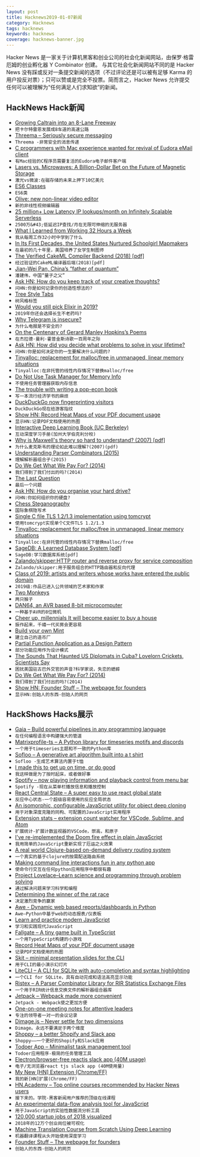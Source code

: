 ```yaml
---
layout: post
title: Hacknews2019-01-07新闻
category: Hacknews
tags: hacknews
keywords: hacknews
coverage: hacknews-banner.jpg
---
```


Hacker News 是一家关于计算机黑客和创业公司的社会化新闻网站，由保罗·格雷厄姆的创业孵化器 Y Combinator 创建。
与其它社会化新闻网站不同的是 Hacker News 没有踩或反对一条提交新闻的选项（不过评论还是可以被有足够 Karma 的用户投反对票）；只可以赞或是完全不投票。简而言之，Hacker News 允许提交任何可以被理解为“任何满足人们求知欲”的新闻。

## HackNews Hack新闻


- [Growing Caltrain into an 8-Lane Freeway](http://caltrain-hsr.blogspot.com/2018/09/growing-caltrain-into-8-lane-freeway.html)
- `把卡尔特雷恩发展成8车道的高速公路`
- [Threema – Seriously secure messaging](https://threema.ch/en)
- `Threema -非常安全的消息传递`
- [C programmers with Mac experience wanted for revival of Eudora eMail client](https://www.reddit.com/r/opensource/comments/ad27vg/help_wanted_c_programmers_with_mac_experience/)
- `有Mac经验的C程序员需要复活的Eudora电子邮件客户端`
- [Lasers vs. Microwaves: A Billion-Dollar Bet on the Future of Magnetic Storage](https://spectrum.ieee.org/computing/hardware/lasers-vs-microwaves-the-billiondollar-bet-on-the-future-of-magnetic-storage)
- `激光vs微波:在磁存储的未来上押下10亿美元`
- [ES6 Classes](https://www.javascriptjanuary.com/blog/es6-classes)
- `ES6类`
- [Olive: new non-linear video editor](http://libregraphicsworld.org/blog/entry/introducing-olive-new-non-linear-video-editor)
- `新的非线性视频编辑器`
- [25 million&#43; Low Latency IP lookups/month on Infinitely Scalable Serverless](http://highscalability.com/blog/2018/4/2/how-ipdata-serves-25m-api-calls-from-10-infinitely-scalable.html?x=new)
- `2500万&#43;低延迟IP查找/月在无限可伸缩的无服务器`
- [What I Learned from Working 32 Hours a Week](https://spin.atomicobject.com/2019/01/04/32-hours-lessons/)
- `我从每周工作32小时中学到了什么`
- [In Its First Decades, the United States Nurtured Schoolgirl Mapmakers](https://www.atlasobscura.com/articles/early-american-schoolgirl-maps)
- `在最初的几十年里，美国培养了女学生制图师`
- [The Verified CakeML Compiler Backend (2018) [pdf]](https://www.cs.cmu.edu/~yongkiat/files/cakeml-jfp.pdf)
- `经过验证的CakeML编译器后端(2018)[pdf]`
- [Jian-Wei Pan, China’s “father of quantum”](https://www.technologyreview.com/s/612596/the-man-turning-china-into-a-quantum-superpower/)
- `潘建伟，中国“量子之父”`
- [Ask HN: How do you keep track of your creative thoughts?](item?id=18837345)
- `问HN:你是如何记录你的创造性想法的?`
- [Tree Style Tabs](https://addons.mozilla.org/en-US/firefox/addon/tree-style-tab/)
- `树风格标签`
- [Would you still pick Elixir in 2019?](https://github.com/dwyl/learn-elixir/issues/102)
- `2019年你还会选择长生不老药吗?`
- [Why Telegram is insecure?](https://gitlab.com/edu4rdshl/blog/blob/master/why-telegram-is-insecure.md)
- `为什么电报是不安全的?`
- [On the Centenary of Gerard Manley Hopkins’s Poems](https://www.poetryfoundation.org/articles/148820/all-things-original-and-strange-5c1a9d2dd5aee)
- `在杰拉德·曼利·霍普金斯诗歌一百周年之际`
- [Ask HN: How did you decide what problems to solve in your lifetime?](item?id=18837334)
- `问HN:你是如何决定你的一生要解决什么问题的?`
- [Tinyalloc: replacement for malloc/free in unmanaged, linear memory situations](https://github.com/thi-ng/tinyalloc#thingtinyalloc)
- `Tinyalloc:在非托管的线性内存情况下替换malloc/free`
- [Do Not Use Task Manager for Memory Info](https://mahdytech.com/2019/01/05/task-manager-memory-info/)
- `不使用任务管理器获取内存信息`
- [The trouble with writing a pop-econ book](https://www.reddit.com/r/badeconomics/comments/7yc8v5/the_fiat_discussion_sticky_come_shoot_the_shit/dugzwu2/)
- `写一本流行经济学书的麻烦`
- [DuckDuckGo now fingerprinting visitors](https://forums.whonix.org/t/duckduckgo-now-fingerprinting-visitors/6497)
- `DuckDuckGo现在给游客指纹`
- [Show HN: Record Heat Maps of your PDF document usage](item?id=18839249)
- `显示HN:记录PDF文档使用的热图`
- [Interactive Deep Learning Book (UC Berkeley)](http://d2l.ai/chapter_introduction/index.html)
- `互动深度学习手册(加州大学伯克利分校)`
- [Why is Maxwell&#39;s theory so hard to understand? (2007) [pdf]](http://www.damtp.cam.ac.uk/user/tong/em/dyson.pdf)
- `为什么麦克斯韦的理论如此难以理解?(2007)(pdf)`
- [Understanding Parser Combinators (2015)](https://fsharpforfunandprofit.com/posts/understanding-parser-combinators/)
- `理解解析器组合子(2015)`
- [Do We Get What We Pay For? (2014)](http://chrishofstader.com/do-we-get-what-we-pay-for/)
- `我们得到了我们付出的吗?(2014)`
- [The Last Question](http://www.multivax.com/last_question.html)
- `最后一个问题`
- [Ask HN: How do you organise your hard drive?](item?id=18836472)
- `问HN:你如何组织你的硬盘?`
- [Chess Steganography](https://incoherency.co.uk/chess-steg/)
- `国际象棋隐写术`
- [Single C file TLS 1.2/1.3 implementation using tomcrypt](https://github.com/eduardsui/tlse)
- `使用tomcrypt实现单个C文件TLS 1.2/1.3`
- [Tinyalloc: replacement for malloc/free in unmanaged, linear memory situations](https://github.com/thi-ng/tinyalloc)
- `Tinyalloc:在非托管的线性内存情况下替换malloc/free`
- [SageDB: A Learned Database System [pdf]](http://alexbeutel.com/papers/CIDR2019_SageDB.pdf)
- `SageDB:学习数据库系统[pdf]`
- [Zalando/skipper:HTTP router and reverse proxy for service composition](https://github.com/zalando/skipper)
- `Zalando/skipper:用于服务组合的HTTP路由器和反向代理`
- [Class of 2019: artists and writers whose works have entered the public domain](https://publicdomainreview.org/collections/class-of-2019/)
- `2019级:作品已进入公共领域的艺术家和作家`
- [Two Monkeys](http://riowang.blogspot.com/2018/12/two-monkeys.html)
- `两只猴子`
- [DAN64, an AVR based 8-bit microcomputer](https://www.usebox.net/jjm/dan64/)
- `一种基于AVR的8位微机`
- [Cheer up, millennials It will become easier to buy a house](https://www.economist.com/britain/2019/01/05/cheer-up-millennials-it-will-become-easier-to-buy-a-house)
- `振作起来，千禧一代买房会更容易`
- [Build your own Mint](https://github.com/yyx990803/build-your-own-mint)
- `建立自己的造币厂`
- [Partial Function Application as a Design Pattern](http://willcrichton.net/notes/partial-application-design-pattern/)
- `部分功能应用作为设计模式`
- [The Sounds That Haunted US Diplomats in Cuba? Lovelorn Crickets, Scientists Say](https://www.nytimes.com/2019/01/04/science/sonic-attack-cuba-crickets.html)
- `困扰美国驻古巴外交官的声音?科学家说，失恋的蟋蟀`
- [Do We Get What We Pay For? (2014)](http://www.chrishofstader.com/do-we-get-what-we-pay-for/)
- `我们得到了我们付出的吗?(2014)`
- [Show HN: Founder Stuff – The webpage for founders](https://founderstuff.xyz)
- `显示HN:创始人的东西-创始人的网页`


## HackShows Hacks展示

- [ Gaia – Build powerful pipelines in any programming language](https://gaia-pipeline.io/)
- `在任何编程语言中构建强大的管道`
- [ Matrixprofile-ts – A Python library for timeseries motifs and discords](https://github.com/target/matrixprofile-ts)
- `一个用于timeseries主题和不一致的Python库`
- [ Sofloo – A generative art algorithm built into a t shirt](https://sofloo.com)
- `Sofloo -生成艺术算法内置于t恤`
- [ I made this to get up on time, or do good](https://getupordie.com/)
- `我这样做是为了按时起床，或者做好事`
- [ Spotify – now playing information and playback control from menu bar](https://github.com/davicorreiajr/spotify-now-playing)
- `Spotify -现在从菜单栏播放信息和播放控制`
- [ React Central State – A super easy to use react global state](https://github.com/GreenStage/react-central-state)
- `反应中心状态-一个超级容易使用的反应全局状态`
- [ An isomorphic, configurable JavaScript utility for object deep cloning](https://github.com/jfet97/omniclone)
- `用于对象深度克隆的同构、可配置的JavaScript实用程序`
- [ Extension stats – extension count watcher for VSCode, Sublime, and Atom](https://yukaii.tw/extension-stats)
- `扩展统计-扩展计数监视器的VSCode，崇高，和原子`
- [ I&#39;ve re-implemented the Doom fire effect in plain JavaScript](https://github.com/filipedeschamps/doom-fire-algorithm)
- `我用简单的JavaScript重新实现了厄运之火效果`
- [ A real world Clojure-based on-demand delivery routing system](https://github.com/Purple-Services)
- `一个真实的基于clojure的按需配送路由系统`
- [ Making command line interactions fun in any python app](https://github.com/tmbo/questionary)
- `使命令行交互在任何python应用程序中都很有趣`
- [ Project Lovelace–Learn science and programming through problem solving](https://projectlovelace.net/)
- `通过解决问题来学习科学和编程`
- [ Determining the winner of the rat race](https://news.ycombinator.com/item?id=18834116)
- `决定激烈竞争的赢家`
- [ Awe - Dynamic web based reports/dashboards in Python](https://github.com/dankilman/awe)
- `Awe—Python中基于web的动态报表/仪表板`
- [ Learn and practice modern JavaScript](https://learnjavascript.online/)
- `学习和实践现代JavaScript`
- [ Fallgate – A tiny game built in TypeScript](https://mbforbes.github.io/fallgate)
- `一个用TypeScript构建的小游戏`
- [ Record Heat Maps of your PDF document usage](https://news.ycombinator.com/item?id=18839249)
- `记录PDF文档使用的热图`
- [ Skit – minimal presentation slides for the CLI](https://github.com/jpeinelt/skit)
- `用于CLI的最小演示幻灯片`
- [ LiteCLI – A CLI for SQLite with auto-completion and syntax highlighting](https://litecli.com/)
- `一个CLI for SQLite，具有自动完成和语法高亮显示功能`
- [ Ristex – A Parser Combinator Library for RIR Statistics Exchange Files](https://github.com/ip-num-tools/ristex)
- `一个用于RIR统计信息交换文件的解析器组合器库`
- [ Jetpack – Webpack made more convenient](https://github.com/KidkArolis/jetpack)
- `Jetpack - Webpack使之更加方便`
- [ One-on-one meeting notes for attentive leaders](https://www.oneonemeeting.com/)
- `专注的领导者一对一的会议记录`
- [ Dimage.js – Never settle for two dimensions](https://jjkaufman.github.io/dimage.js/)
- `Dimage。永远不要满足于两个维度`
- [ Shoppy – a better Shopify and Slack app](https://shoppy.emerald.io/)
- `Shoppy——一个更好的Shopify和Slack应用`
- [ Todoer App – Minimalist task management tool](https://todoerapp.com/)
- `Todoer应用程序-极简的任务管理工具`
- [ Electron/browser-free reactjs slack app (40M usage)](https://github.com/cztomsik/slack-app)
- `电子/无浏览器react tjs slack app (40M使用量)`
- [ My New [HN] Extension (Chrome/FF)](https://chrome.google.com/webstore/detail/hacker-news-watcher/ojkdgdapoebjekbklfpfjlccifecjeoo)
- `我的新[HN]扩展(Chrome/FF)`
- [ HN.Academy – Top online courses recommended by Hacker News users](https://hn.academy)
- `接下来的。学院-黑客新闻用户推荐的顶级在线课程`
- [ An experimental data-flow analysis tool for JavaScript](http://www.fromjs.com/)
- `用于JavaScript的实验性数据流分析工具`
- [ 120,000 startup jobs of 2018 visualized](https://startup.jobs/trends/2018)
- `2018年的12万个创业岗位被可视化`
- [ Machine Translation Course from Scratch Using Deep Learning](https://github.com/astorfi/neural-machine-translation-from-scratch)
- `机器翻译课程从头开始使用深度学习`
- [ Founder Stuff – The webpage for founders](https://founderstuff.xyz)
- `创始人的东西-创始人的网页`


